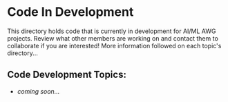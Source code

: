 # Code In Development

This directory holds code that is currently in development for AI/ML AWG projects. Review what other members are working on and contact them to collaborate if you are interested! More information followed on each topic's directory...

## Code Development Topics:

- *coming soon...*
